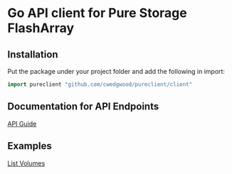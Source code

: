 # Go API client for Pure Storage FlashArray

## Installation
Put the package under your project folder and add the following in import:
```go
import pureclient "github.com/cwedgwood/pureclient/client"
```

## Documentation for API Endpoints

[API Guide](/client/README.md)

## Examples

[List Volumes](/examples/listvol.go)
